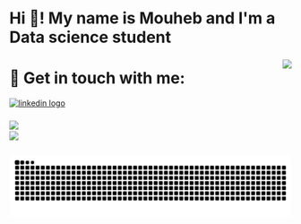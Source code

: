 <h1 align="left">Hi 👋! My name is Mouheb and I'm a Data science student</h1>

###

<img align="right" height="150" src="https://ineedanime.com/wp-content/uploads/2021/09/kakashi-hatake-hello.gif"  />

# 🤝 Get in touch with me:
<div align="left">
  <a href="https://www.linkedin.com/in/mouheb-abdelhafidh-978282236/" target="_blank">
    <img src="https://raw.githubusercontent.com/maurodesouza/profile-readme-generator/master/src/assets/icons/social/linkedin/default.svg" width="47" height="35" alt="linkedin logo"  />
  </a>
</div>

###
![](https://nirzak-streak-stats.vercel.app/?user=MouhebAbdelhafidh&theme=dark&hide_border=false)<br/>
![](https://github-readme-stats.vercel.app/api/top-langs/?username=MouhebAbdelhafidh&theme=dark&hide_border=false&include_all_commits=false&count_private=false&layout=compact)


###
<picture>
  <source media="(prefers-color-scheme: dark)" srcset="https://github.com/MouhebAbdelhafidh/MouhebAbdelhafidh/blob/output/github-snake-dark.svg" />
  <source media="(prefers-color-scheme: light)" srcset="https://github.com/MouhebAbdelhafidh/MouhebAbdelhafidh/blob/output/github-snake.svg" />
  <img alt="github-snake" src="https://github.com/MouhebAbdelhafidh/MouhebAbdelhafidh/blob/output/github-snake.svg" />
</picture>
